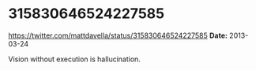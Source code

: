 # 315830646524227585
https://twitter.com/mattdavella/status/315830646524227585
**Date:** 2013-03-24

Vision without execution is hallucination.
